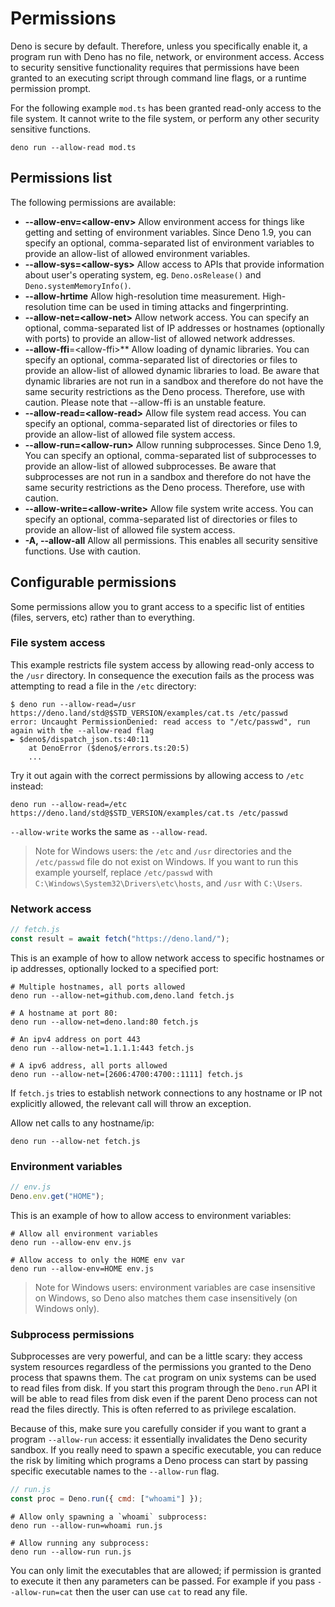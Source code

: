 # Permissions

Deno is secure by default. Therefore, unless you specifically enable it, a
program run with Deno has no file, network, or environment access. Access to
security sensitive functionality requires that permissions have been granted to
an executing script through command line flags, or a runtime permission prompt.

For the following example `mod.ts` has been granted read-only access to the file
system. It cannot write to the file system, or perform any other security
sensitive functions.

```shell
deno run --allow-read mod.ts
```

## Permissions list

The following permissions are available:

- **--allow-env=\<allow-env\>** Allow environment access for things like getting
  and setting of environment variables. Since Deno 1.9, you can specify an
  optional, comma-separated list of environment variables to provide an
  allow-list of allowed environment variables.
- **--allow-sys=\<allow-sys\>** Allow access to APIs that provide information
  about user's operating system, eg. `Deno.osRelease()` and
  `Deno.systemMemoryInfo()`.
- **--allow-hrtime** Allow high-resolution time measurement. High-resolution
  time can be used in timing attacks and fingerprinting.
- **--allow-net=\<allow-net\>** Allow network access. You can specify an
  optional, comma-separated list of IP addresses or hostnames (optionally with
  ports) to provide an allow-list of allowed network addresses.
- **--allow-ffi**=\<allow-ffi\>** Allow loading of dynamic libraries. You can specify
  an optional, comma-separated list of directories or files to provide an
  allow-list of allowed dynamic libraries to load. Be aware that dynamic
  libraries are not run in a sandbox and therefore do not have the same security
  restrictions as the Deno process. Therefore, use with caution. Please note
  that --allow-ffi is an unstable feature.
- **--allow-read=\<allow-read\>** Allow file system read access. You can specify
  an optional, comma-separated list of directories or files to provide an
  allow-list of allowed file system access.
- **--allow-run=\<allow-run\>** Allow running subprocesses. Since Deno 1.9, You
  can specify an optional, comma-separated list of subprocesses to provide an
  allow-list of allowed subprocesses. Be aware that subprocesses are not run in
  a sandbox and therefore do not have the same security restrictions as the Deno
  process. Therefore, use with caution.
- **--allow-write=\<allow-write\>** Allow file system write access. You can
  specify an optional, comma-separated list of directories or files to provide
  an allow-list of allowed file system access.
- **-A, --allow-all** Allow all permissions. This enables all security sensitive
  functions. Use with caution.

## Configurable permissions

Some permissions allow you to grant access to a specific list of entities
(files, servers, etc) rather than to everything.

### File system access

This example restricts file system access by allowing read-only access to the
`/usr` directory. In consequence the execution fails as the process was
attempting to read a file in the `/etc` directory:

```shell
$ deno run --allow-read=/usr https://deno.land/std@$STD_VERSION/examples/cat.ts /etc/passwd
error: Uncaught PermissionDenied: read access to "/etc/passwd", run again with the --allow-read flag
► $deno$/dispatch_json.ts:40:11
    at DenoError ($deno$/errors.ts:20:5)
    ...
```

Try it out again with the correct permissions by allowing access to `/etc`
instead:

```shell
deno run --allow-read=/etc https://deno.land/std@$STD_VERSION/examples/cat.ts /etc/passwd
```

`--allow-write` works the same as `--allow-read`.

> Note for Windows users: the `/etc` and `/usr` directories and the
> `/etc/passwd` file do not exist on Windows. If you want to run this example
> yourself, replace `/etc/passwd` with `C:\Windows\System32\Drivers\etc\hosts`,
> and `/usr` with `C:\Users`.

### Network access

```js
// fetch.js
const result = await fetch("https://deno.land/");
```

This is an example of how to allow network access to specific hostnames or ip
addresses, optionally locked to a specified port:

```shell
# Multiple hostnames, all ports allowed
deno run --allow-net=github.com,deno.land fetch.js

# A hostname at port 80:
deno run --allow-net=deno.land:80 fetch.js

# An ipv4 address on port 443
deno run --allow-net=1.1.1.1:443 fetch.js

# A ipv6 address, all ports allowed
deno run --allow-net=[2606:4700:4700::1111] fetch.js
```

If `fetch.js` tries to establish network connections to any hostname or IP not
explicitly allowed, the relevant call will throw an exception.

Allow net calls to any hostname/ip:

```shell
deno run --allow-net fetch.js
```

### Environment variables

```js
// env.js
Deno.env.get("HOME");
```

This is an example of how to allow access to environment variables:

```shell
# Allow all environment variables
deno run --allow-env env.js

# Allow access to only the HOME env var
deno run --allow-env=HOME env.js
```

> Note for Windows users: environment variables are case insensitive on Windows,
> so Deno also matches them case insensitively (on Windows only).

### Subprocess permissions

Subprocesses are very powerful, and can be a little scary: they access system
resources regardless of the permissions you granted to the Deno process that
spawns them. The `cat` program on unix systems can be used to read files from
disk. If you start this program through the `Deno.run` API it will be able to
read files from disk even if the parent Deno process can not read the files
directly. This is often referred to as privilege escalation.

Because of this, make sure you carefully consider if you want to grant a program
`--allow-run` access: it essentially invalidates the Deno security sandbox. If
you really need to spawn a specific executable, you can reduce the risk by
limiting which programs a Deno process can start by passing specific executable
names to the `--allow-run` flag.

```js
// run.js
const proc = Deno.run({ cmd: ["whoami"] });
```

```shell
# Allow only spawning a `whoami` subprocess:
deno run --allow-run=whoami run.js

# Allow running any subprocess:
deno run --allow-run run.js
```

You can only limit the executables that are allowed; if permission is granted to
execute it then any parameters can be passed. For example if you pass
`--allow-run=cat` then the user can use `cat` to read any file.

